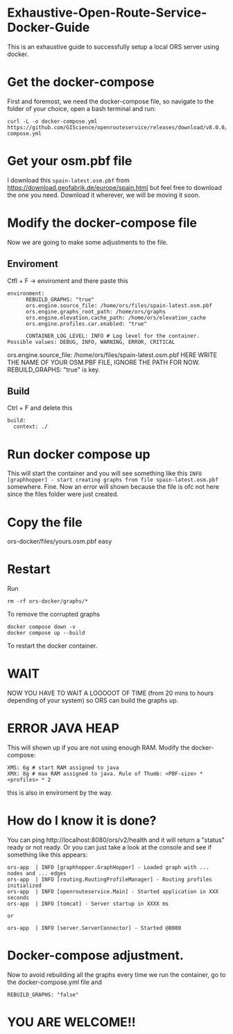 # Exhaustive-Open-Route-Service-Docker-Guide
This is an exhaustive guide to successfully setup a local ORS server using docker.

# Get the docker-compose
First and foremost, we need the docker-compose file, so navigate to the folder of your choice, open a bash terminal and run:
```
curl -L -o docker-compose.yml https://github.com/GIScience/openrouteservice/releases/download/v8.0.0/docker-compose.yml
```

# Get your osm.pbf file
I download this ```spain-latest.osm.pbf``` from https://download.geofabrik.de/europe/spain.html but feel free to download the one you need. Download it wherever, we will be moving it soon.

# Modify the docker-compose file
Now we are going to make some adjustments to the file.

## Enviroment
Ctfl + F -> enviroment and there paste this
```
environment:
      REBUILD_GRAPHS: "true"
      ors.engine.source_file: /home/ors/files/spain-latest.osm.pbf
      ors.engine.graphs_root_path: /home/ors/graphs
      ors.engine.elevation.cache_path: /home/ors/elevation_cache
      ors.engine.profiles.car.enabled: "true"

      CONTAINER_LOG_LEVEL: INFO # Log level for the container. Possible values: DEBUG, INFO, WARNING, ERROR, CRITICAL
```
ors.engine.source_file: /home/ors/files/spain-latest.osm.pbf HERE WRITE THE NAME OF YOUR OSM.PBF FILE, IGNORE THE PATH FOR NOW.
REBUILD_GRAPHS: "true" is key.

## Build
Ctrl + F and delete this 
```
build:
  context: ./
```

# Run docker compose up 
This will start the container and you will see something like this ```INFO [graphhopper] - start creating graphs from file spain-latest.osm.pbf``` somewhere. Fine. Now an error will shown because the file is ofc not here since the files folder were just created.

# Copy the file
ors-docker/files/yours.osm.pbf
easy

# Restart
Run 
```
rm -rf ors-docker/graphs/*
```
To remove the corrupted graphs

```
docker compose down -v 
docker compose up --build

```
To restart the docker container.

# WAIT
NOW YOU HAVE TO WAIT A LOOOOOT OF TIME (from 20 mins to hours depending of your system) so ORS can build the graphs up.

# ERROR JAVA HEAP
This will shown up if you are not using enough RAM. Modify the docker-compose:
```
XMS: 6g # start RAM assigned to java
XMX: 8g # max RAM assigned to java. Rule of Thumb: <PBF-size> * <profiles> * 2
```
this is also in enviroment by the way.

# How do I know it is done?

You can ping http://localhost:8080/ors/v2/health and it will return a "status" ready or not ready. Or you can just take a look at the console and see if something like this appears:
```
ors-app  | INFO [graphhopper.GraphHopper] - Loaded graph with ... nodes and ... edges
ors-app  | INFO [routing.RoutingProfileManager] - Routing profiles initialized
ors-app  | INFO [openrouteservice.Main] - Started application in XXX seconds
ors-app  | INFO [tomcat] - Server startup in XXXX ms

or

ors-app  | INFO [server.ServerConnector] - Started @8080

```

# Docker-compose adjustment.
Now to avoid rebuilding all the graphs every time we run the container, go to the docker-compose.yml file and
```
REBUILD_GRAPHS: "false"
```

# YOU ARE WELCOME!!
